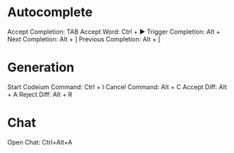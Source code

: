 Autocomplete
============
Accept Completion: TAB
Accept Word: Ctrl + ►
Trigger Completion: Alt + \
Next Completion: Alt + ]
Previous Completion: Alt + [

Generation
==========
Start Codeium Command: Ctrl + I
Cancel Command: Alt + C
Accept Diff: Alt + A
Reject Diff: Alt + R

Chat
====
Open Chat: Ctrl+Alt+A